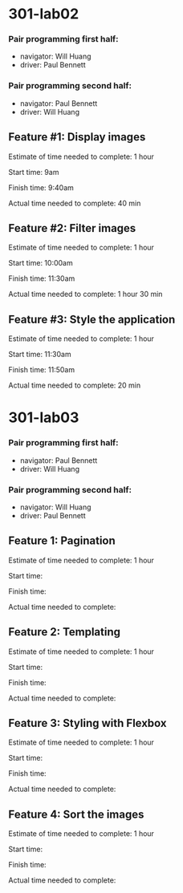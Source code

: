 # 301-lab02

### Pair programming first half:
- navigator: Will Huang
- driver: Paul Bennett

### Pair programming second half:
- navigator: Paul Bennett
- driver: Will Huang

## Feature #1: Display images

Estimate of time needed to complete: 1 hour

Start time: 9am

Finish time: 9:40am

Actual time needed to complete: 40 min

## Feature #2: Filter images

Estimate of time needed to complete: 1 hour

Start time: 10:00am

Finish time: 11:30am

Actual time needed to complete: 1 hour 30 min

## Feature #3: Style the application

Estimate of time needed to complete: 1 hour

Start time: 11:30am

Finish time: 11:50am

Actual time needed to complete: 20 min

# 301-lab03

### Pair programming first half:
- navigator: Paul Bennett
- driver: Will Huang

### Pair programming second half:
- navigator: Will Huang
- driver: Paul Bennett


## Feature 1: Pagination

Estimate of time needed to complete: 1 hour

Start time: 

Finish time:

Actual time needed to complete:

## Feature 2: Templating

Estimate of time needed to complete: 1 hour

Start time: 

Finish time:

Actual time needed to complete:

## Feature 3: Styling with Flexbox

Estimate of time needed to complete: 1 hour

Start time: 

Finish time:

Actual time needed to complete:

## Feature 4: Sort the images

Estimate of time needed to complete: 1 hour

Start time: 

Finish time:

Actual time needed to complete: